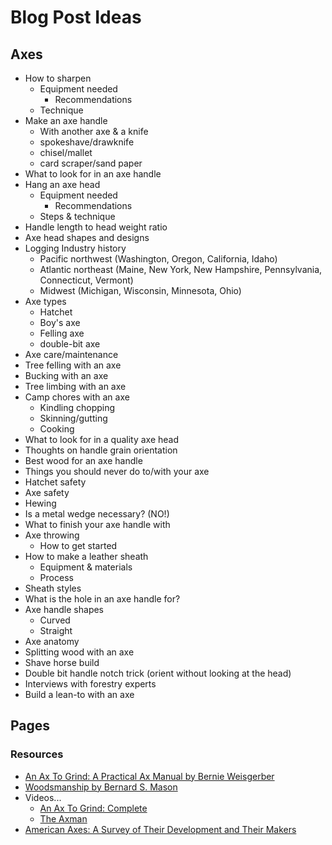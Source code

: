 # Blog Post Ideas

## Axes

- How to sharpen
  - Equipment needed
    - Recommendations
  - Technique
- Make an axe handle
  - With another axe & a knife
  - spokeshave/drawknife
  - chisel/mallet
  - card scraper/sand paper
- What to look for in an axe handle
- Hang an axe head
  - Equipment needed
    - Recommendations
  - Steps & technique
- Handle length to head weight ratio
- Axe head shapes and designs
- Logging Industry history
  - Pacific northwest (Washington, Oregon, California, Idaho)
  - Atlantic northeast (Maine, New York, New Hampshire, Pennsylvania, Connecticut, Vermont)
  - Midwest (Michigan, Wisconsin, Minnesota, Ohio)
- Axe types
  - Hatchet
  - Boy's axe
  - Felling axe
  - double-bit axe
- Axe care/maintenance
- Tree felling with an axe
- Bucking with an axe
- Tree limbing with an axe
- Camp chores with an axe
  - Kindling chopping
  - Skinning/gutting
  - Cooking
- What to look for in a quality axe head
- Thoughts on handle grain orientation
- Best wood for an axe handle
- Things you should never do to/with your axe
- Hatchet safety
- Axe safety
- Hewing
- Is a metal wedge necessary? (NO!)
- What to finish your axe handle with
- Axe throwing
  - How to get started
- How to make a leather sheath
  - Equipment & materials
  - Process
- Sheath styles
- What is the hole in an axe handle for?
- Axe handle shapes
  - Curved
  - Straight
- Axe anatomy
- Splitting wood with an axe
- Shave horse build
- Double bit handle notch trick (orient without looking at the head)
- Interviews with forestry experts
- Build a lean-to with an axe

## Pages

### Resources
  
- [An Ax To Grind: A Practical Ax Manual by Bernie Weisgerber](https://www.pcta.org/wp-content/uploads/2012/11/an_ax_to_grind.pdf)
- [Woodsmanship by Bernard S. Mason](https://archive.org/download/Woodsmanship_Bernard_Mason/Woodsmanship_Bernard_Mason_text.pdf)
- Videos...
  - [An Ax To Grind: Complete](https://www.youtube.com/watch?v=22tBYD-HMtA)
  - [The Axman](https://www.youtube.com/watch?v=fc0mdjknbPM)
- [American Axes: A Survey of Their Development and Their Makers](https://www.amazon.com/American-Axes-Survey-Development-Makers/dp/1883294126)
